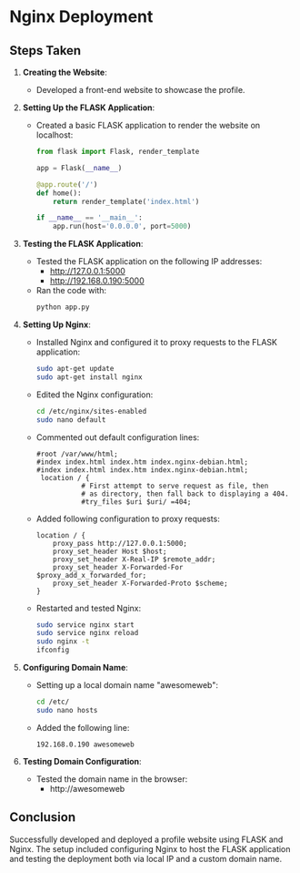 # Nginx Deployment

## Steps Taken

1. **Creating the Website**:
   - Developed a front-end website to showcase the profile.

2. **Setting Up the FLASK Application**:
   - Created a basic FLASK application to render the website on localhost:
     ```python
     from flask import Flask, render_template

     app = Flask(__name__)

     @app.route('/')
     def home():
         return render_template('index.html')

     if __name__ == '__main__':
         app.run(host='0.0.0.0', port=5000)
     ```

3. **Testing the FLASK Application**:
   - Tested the FLASK application on the following IP addresses:
     - http://127.0.0.1:5000
     - http://192.168.0.190:5000
   - Ran the code with:
     ```bash
     python app.py
     ```

4. **Setting Up Nginx**:
   - Installed Nginx and configured it to proxy requests to the FLASK application:
     ```bash
     sudo apt-get update
     sudo apt-get install nginx
     ```
   - Edited the Nginx configuration:
     ```bash
     cd /etc/nginx/sites-enabled
     sudo nano default
     ```
   - Commented out default configuration lines:
     ```nginx
     #root /var/www/html;
     #index index.html index.htm index.nginx-debian.html;
     #index index.html index.htm index.nginx-debian.html;
      location / {
                # First attempt to serve request as file, then
                # as directory, then fall back to displaying a 404.
                #try_files $uri $uri/ =404;
     ```
   - Added following configuration to proxy requests:
     ```nginx
     location / {
         proxy_pass http://127.0.0.1:5000;
         proxy_set_header Host $host;
         proxy_set_header X-Real-IP $remote_addr;
         proxy_set_header X-Forwarded-For $proxy_add_x_forwarded_for;
         proxy_set_header X-Forwarded-Proto $scheme;
     }
     ```
   - Restarted and tested Nginx:
     ```bash
     sudo service nginx start
     sudo service nginx reload
     sudo nginx -t
     ifconfig
     ```

5. **Configuring Domain Name**:
   - Setting up a local domain name "awesomeweb":
     ```bash
     cd /etc/
     sudo nano hosts
     ```
   - Added the following line:
     ```
     192.168.0.190 awesomeweb
     ```

6. **Testing Domain Configuration**:
   - Tested the domain name in the browser:
     - http://awesomeweb

## Conclusion

Successfully developed and deployed a profile website using FLASK and Nginx. The setup included configuring Nginx to host the FLASK application and testing the deployment both via local IP and a custom domain name.

